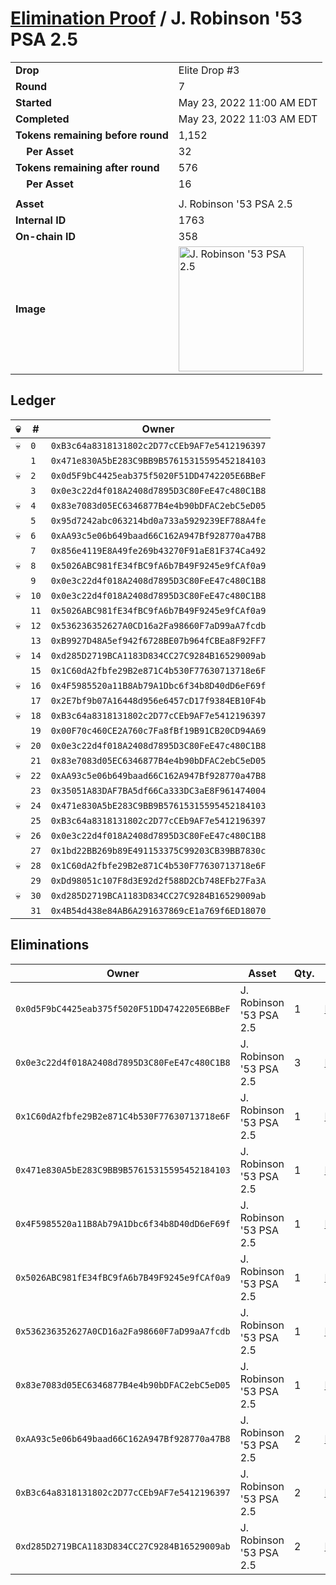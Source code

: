 # [Elimination Proof](./readme.md) / J. Robinson &#039;53 PSA 2.5

|||
|---|---|
| **Drop** | Elite Drop #3 |
| **Round** | 7 |
| **Started** | May 23, 2022 11:00 AM EDT |
| **Completed** | May 23, 2022 11:03 AM EDT |
| **Tokens remaining before round** | 1,152 |
| **&nbsp;&nbsp;&nbsp;&nbsp;Per Asset** | 32 |
| **Tokens remaining after round** | 576 |
| **&nbsp;&nbsp;&nbsp;&nbsp;Per Asset** | 16 |
| | |
| **Asset** | J. Robinson &#039;53 PSA 2.5 |
| **Internal ID** | 1763 |
| **On-chain ID** | 358 |
| **Image** | <img src="https://tcdn.blokpax.com/9648a5d9-188a-49a1-8f4f-09dfa73ee59d/534159a45bc1895c30c86a9557c11e3768a9b190fa10d9a616898956c0bdbc7a.png" height="200" alt="J. Robinson &#039;53 PSA 2.5" /> |

## Ledger

| 💀 | # | Owner |
| --- | --- | --- |
| 💀 | `0` | `0xB3c64a8318131802c2D77cCEb9AF7e5412196397` |
|  | `1` | `0x471e830A5bE283C9BB9B57615315595452184103` |
| 💀 | `2` | `0x0d5F9bC4425eab375f5020F51DD4742205E6BBeF` |
|  | `3` | `0x0e3c22d4f018A2408d7895D3C80FeE47c480C1B8` |
| 💀 | `4` | `0x83e7083d05EC6346877B4e4b90bDFAC2ebC5eD05` |
|  | `5` | `0x95d7242abc063214bd0a733a5929239EF788A4fe` |
| 💀 | `6` | `0xAA93c5e06b649baad66C162A947Bf928770a47B8` |
|  | `7` | `0x856e4119E8A49fe269b43270F91aE81F374Ca492` |
| 💀 | `8` | `0x5026ABC981fE34fBC9fA6b7B49F9245e9fCAf0a9` |
|  | `9` | `0x0e3c22d4f018A2408d7895D3C80FeE47c480C1B8` |
| 💀 | `10` | `0x0e3c22d4f018A2408d7895D3C80FeE47c480C1B8` |
|  | `11` | `0x5026ABC981fE34fBC9fA6b7B49F9245e9fCAf0a9` |
| 💀 | `12` | `0x536236352627A0CD16a2Fa98660F7aD99aA7fcdb` |
|  | `13` | `0xB9927D48A5ef942f6728BE07b964fCBEa8F92FF7` |
| 💀 | `14` | `0xd285D2719BCA1183D834CC27C9284B16529009ab` |
|  | `15` | `0x1C60dA2fbfe29B2e871C4b530F77630713718e6F` |
| 💀 | `16` | `0x4F5985520a11B8Ab79A1Dbc6f34b8D40dD6eF69f` |
|  | `17` | `0x2E7bf9b07A16448d956e6457cD17f9384EB10F4b` |
| 💀 | `18` | `0xB3c64a8318131802c2D77cCEb9AF7e5412196397` |
|  | `19` | `0x00F70c460CE2A760c7Fa8fBf19B91CB20CD94A69` |
| 💀 | `20` | `0x0e3c22d4f018A2408d7895D3C80FeE47c480C1B8` |
|  | `21` | `0x83e7083d05EC6346877B4e4b90bDFAC2ebC5eD05` |
| 💀 | `22` | `0xAA93c5e06b649baad66C162A947Bf928770a47B8` |
|  | `23` | `0x35051A83DAF7BA5df66Ca333DC3aE8F961474004` |
| 💀 | `24` | `0x471e830A5bE283C9BB9B57615315595452184103` |
|  | `25` | `0xB3c64a8318131802c2D77cCEb9AF7e5412196397` |
| 💀 | `26` | `0x0e3c22d4f018A2408d7895D3C80FeE47c480C1B8` |
|  | `27` | `0x1bd22BB269b89E491153375C99203CB39BB7830c` |
| 💀 | `28` | `0x1C60dA2fbfe29B2e871C4b530F77630713718e6F` |
|  | `29` | `0xDd98051c107F8d3E92d2f588D2Cb748EFb27Fa3A` |
| 💀 | `30` | `0xd285D2719BCA1183D834CC27C9284B16529009ab` |
|  | `31` | `0x4B54d438e84AB6A291637869cE1a769f6ED18070` |


## Eliminations

| Owner | Asset | Qty. | Transaction |
| --- | --- | --- | --- |
| `0x0d5F9bC4425eab375f5020F51DD4742205E6BBeF` | J. Robinson '53 PSA 2.5 | 1 | [Polygonscan](https://polygonscan.com/tx/0x1fd5e5f411f59ac45740e104349944641fbe93ee8685c6babd7e24df5fe457f0) |
| `0x0e3c22d4f018A2408d7895D3C80FeE47c480C1B8` | J. Robinson '53 PSA 2.5 | 3 | [Polygonscan](https://polygonscan.com/tx/0xf9b7c2672106412cc32dfd4d188ed3c3a83e64b74b05ea33814544164e1dc6b7) |
| `0x1C60dA2fbfe29B2e871C4b530F77630713718e6F` | J. Robinson '53 PSA 2.5 | 1 | [Polygonscan](https://polygonscan.com/tx/0x87498e0d494f39680c06e0fd415d55cd65d20cb3232b9a6c8c37bc50c786c0d4) |
| `0x471e830A5bE283C9BB9B57615315595452184103` | J. Robinson '53 PSA 2.5 | 1 | [Polygonscan](https://polygonscan.com/tx/0x5eeed49eb1f3f547968ad512c5796d8858c0703ae79e8bd4cf19c4e0d8d5cdac) |
| `0x4F5985520a11B8Ab79A1Dbc6f34b8D40dD6eF69f` | J. Robinson '53 PSA 2.5 | 1 | [Polygonscan](https://polygonscan.com/tx/0xdb72781b46714ddd68f07ae1816f1f482f7cad7b97da60570dad6dd55930c9e5) |
| `0x5026ABC981fE34fBC9fA6b7B49F9245e9fCAf0a9` | J. Robinson '53 PSA 2.5 | 1 | [Polygonscan](https://polygonscan.com/tx/0x648429d5df5252268db3d9b1de3d453cbda53417a17ffce6ff672f9674575b08) |
| `0x536236352627A0CD16a2Fa98660F7aD99aA7fcdb` | J. Robinson '53 PSA 2.5 | 1 | [Polygonscan](https://polygonscan.com/tx/0x23e3f1f37ff9d751d631a69053a6abc8b2d16494fc70cc83f6ddf7d87388b415) |
| `0x83e7083d05EC6346877B4e4b90bDFAC2ebC5eD05` | J. Robinson '53 PSA 2.5 | 1 | [Polygonscan](https://polygonscan.com/tx/0x6c47a2857462d18b7d3e52f15c9cc03a59a347e264561d246f8015e26d19dfc4) |
| `0xAA93c5e06b649baad66C162A947Bf928770a47B8` | J. Robinson '53 PSA 2.5 | 2 | [Polygonscan](https://polygonscan.com/tx/0x7b855e76c7b51abfcf63094118eef13830b29a04e4d17bc5ce5e67c749af6af3) |
| `0xB3c64a8318131802c2D77cCEb9AF7e5412196397` | J. Robinson '53 PSA 2.5 | 2 | [Polygonscan](https://polygonscan.com/tx/0x4f3da4898ed3d42eff3862ec2166250ea5d39cfba019ebb8a60a12c5410f5fe8) |
| `0xd285D2719BCA1183D834CC27C9284B16529009ab` | J. Robinson '53 PSA 2.5 | 2 | [Polygonscan](https://polygonscan.com/tx/0xdb7ee19c45992d7e76f6b6cd230778b3abdc4eb08b609b4182306130947d1b82) |
